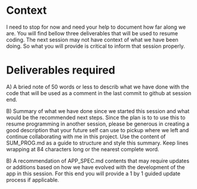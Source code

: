 # Context
I need to stop for now and need your help to document how far along we are.
You will find bellow three deliverables that will be used to resume coding.
The next session may not have context of what we have been doing.
So what you will provide is critical to inform that session properly.

# Deliverables required
A) A bried note of 50 words or less to describ what we have done with the code
that will be used as a comment in the last commit to github at session end.

B) Summary of what we have done since we started this session and what would
be the recommended next steps. Since the plan is to to use this to resume 
programming in another session, please be generous in creating a good 
description that your future self can use to pickup where we left and continue
collaborating with me in this project. Use the content of SUM_PROG.md as a guide
to structure and style this summary.   Keep lines wrapping at 84 characters long 
or the nearest complete word.

B) A recommendation of APP_SPEC.md contents that may require updates or 
additions based on how we have evolved with the development of the app in
this session.  For this end you will provide a 1 by 1 guided update process
if applicable. 
